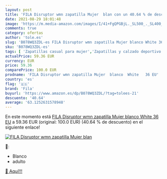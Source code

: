```yaml
---
layout: post
title: 'FILA Disruptor wmn zapatilla Mujer  blan con un 40.64 % de descuento'
date: 2021-08-29 18:01:48
image: 'https://m.media-amazon.com/images/I/41+FgQPGBjL._SL500_._SL400_.jpg'
comments: true
category: ofertas
author: 'tole.es'
slug: 'B078WQ3ZDL-es FILA Disruptor wmn zapatilla Mujer blanco White 36 EU'
sku: 'B078WQ3ZDL-es'
tags: [ 'Zapatillas casual para mujer','Zapatillas y calzado deportivo para mujer','Zapatos','Zapatos para mujer','Zapatos y complementos','fila','zapatilla', ]
actualPrice: 59.36 EUR
currency: EUR
price: 59.36
comparePrice: 100.0 EUR
prodname: 'FILA Disruptor wmn zapatilla Mujer  blanco  White   36 EU'
country: 'es'
flag: '🇪🇸'
brand: 'Fila'
buyurl: 'https://www.amazon.es/dp/B078WQ3ZDL/?tag=tolees-21'
descuento: '40.64'
average: '63.1252631578948'
---
```


En este momento está [FILA Disruptor wmn zapatilla Mujer  blanco  White   36 EU](https://www.amazon.es/dp/B078WQ3ZDL/?tag=tolees-21) a 59.36 EUR (original: 100.0 EUR) (40.64 %  de descuento) en el siguiente enlace!

[![FILA Disruptor wmn zapatilla Mujer  blan](https://m.media-amazon.com/images/I/41+FgQPGBjL._SL500_._SL400_.jpg)](https://www.amazon.es/dp/B078WQ3ZDL/?tag=tolees-21)

🔎:

- Blanco
- adulto

[🛒 Aquí!!!](https://www.amazon.es/dp/B078WQ3ZDL/?tag=tolees-21)
